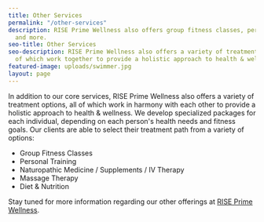 ```yaml
---
title: Other Services
permalink: "/other-services"
description: RISE Prime Wellness also offers group fitness classes, personal training,
  and more.
seo-title: Other Services
seo-description: RISE Prime Wellness also offers a variety of treatment options, all
  of which work together to provide a holistic approach to health & wellness.
featured-image: uploads/swimmer.jpg
layout: page
---
```


In addition to our core services, RISE Prime Wellness also offers a variety of treatment options, all of which work in harmony with each other to provide a holistic approach to health & wellness. We develop specialized packages for each individual, depending on each person's health needs and fitness goals. Our clients are able to select their treatment path from a variety of options:

- Group Fitness Classes
- Personal Training
- Naturopathic Medicine / Supplements / IV Therapy
- Massage Therapy
- Diet & Nutrition

Stay tuned for more information regarding our other offerings at [RISE Prime Wellness](/).
